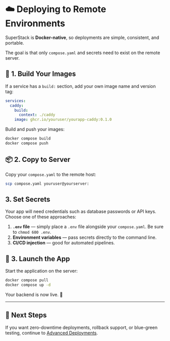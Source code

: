 # ☁️ Deploying to Remote Environments

SuperStack is **Docker-native**, so deployments are simple, consistent, and
portable.

The goal is that only `compose.yaml` and secrets need to exist on the remote
server.

## 🧱 1. Build Your Images

If a service has a `build:` section, add your own image name and version tag:

```yaml title="compose.yaml" hl_lines="5"
services:
  caddy:
    build:
      context: ./caddy
    image: ghcr.io/youruser/yourapp-caddy:0.1.0
```

Build and push your images:

```sh
docker compose build
docker compose push
```

## 📦 2. Copy to Server

Copy your `compose.yaml` to the remote host:

```sh
scp compose.yaml youruser@yourserver:
```

## 3. Set Secrets

Your app will need credentials such as database passwords or API keys. Choose
one of these approaches:

1. **`.env` file** — simply place a `.env` file alongside your `compose.yaml`.
   Be sure to `chmod 600 .env`.
2. **Environment variables** — pass secrets directly to the command line.
3. **CI/CD injection** — good for automated pipelines.

## 🚀 3. Launch the App

Start the application on the server:

```sh
docker compose pull
docker compose up -d
```

Your backend is now live. 🚀

---

## 🧭 Next Steps

If you want zero-downtime deployments, rollback support, or blue-green testing,
continue to [Advanced Deployments](advanced.md).
